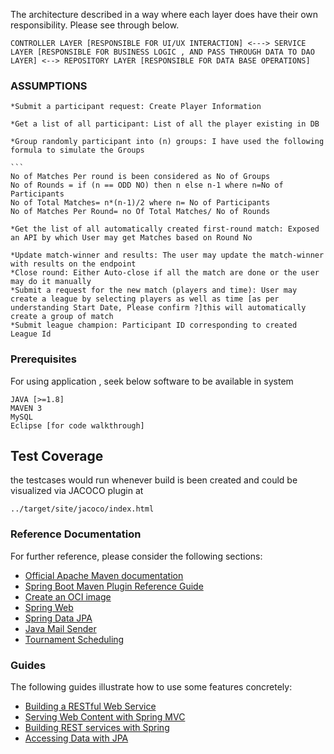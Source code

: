 
The architecture described in a way where each layer does have their own responsibility. Please see through below.


```
CONTROLLER LAYER [RESPONSIBLE FOR UI/UX INTERACTION] <---> SERVICE LAYER [RESPONSIBLE FOR BUSINESS LOGIC , AND PASS THROUGH DATA TO DAO LAYER] <--> REPOSITORY LAYER [RESPONSIBLE FOR DATA BASE OPERATIONS]

```
### ASSUMPTIONS

	*Submit a participant request: Create Player Information
	
	*Get a list of all participant: List of all the player existing in DB
	
	*Group randomly participant into (n) groups: I have used the following formula to simulate the Groups
	
	```
	No of Matches Per round is been considered as No of Groups
	No of Rounds = if (n == ODD NO) then n else n-1 where n=No of Participants
	No of Total Matches= n*(n-1)/2 where n= No of Participants
	No of Matches Per Round= no Of Total Matches/ No of Rounds
	
	*Get the list of all automatically created first-round match: Exposed an API by which User may get Matches based on Round No

	*Update match-winner and results: The user may update the match-winner with results on the endpoint
	*Close round: Either Auto-close if all the match are done or the user may do it manually
	*Submit a request for the new match (players and time): User may create a league by selecting players as well as time [as per understanding Start Date, Please confirm ?]this will automatically create a group of match
	*Submit league champion: Participant ID corresponding to created League Id

### Prerequisites

For using application , seek below software to be available in system

```
JAVA [>=1.8]
MAVEN 3
MySQL
Eclipse [for code walkthrough]

```

## Test Coverage

the testcases would run whenever build is been created and could be visualized via JACOCO plugin at 

```
../target/site/jacoco/index.html

```

### Reference Documentation
For further reference, please consider the following sections:

* [Official Apache Maven documentation](https://maven.apache.org/guides/index.html)
* [Spring Boot Maven Plugin Reference Guide](https://docs.spring.io/spring-boot/docs/2.4.4/maven-plugin/reference/html/)
* [Create an OCI image](https://docs.spring.io/spring-boot/docs/2.4.4/maven-plugin/reference/html/#build-image)
* [Spring Web](https://docs.spring.io/spring-boot/docs/2.4.4/reference/htmlsingle/#boot-features-developing-web-applications)
* [Spring Data JPA](https://docs.spring.io/spring-boot/docs/2.4.4/reference/htmlsingle/#boot-features-jpa-and-spring-data)
* [Java Mail Sender](https://docs.spring.io/spring-boot/docs/2.4.4/reference/htmlsingle/#boot-features-email)
* [Tournament Scheduling](https://nrich.maths.org/1443)

### Guides
The following guides illustrate how to use some features concretely:

* [Building a RESTful Web Service](https://spring.io/guides/gs/rest-service/)
* [Serving Web Content with Spring MVC](https://spring.io/guides/gs/serving-web-content/)
* [Building REST services with Spring](https://spring.io/guides/tutorials/bookmarks/)
* [Accessing Data with JPA](https://spring.io/guides/gs/accessing-data-jpa/)

